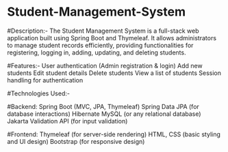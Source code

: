 # Student-Management-System

#Description:-
The Student Management System is a full-stack web application built using Spring Boot and Thymeleaf. It allows administrators to manage student records efficiently, providing functionalities for registering, logging in, adding, updating, and deleting students.

#Features:-
User authentication (Admin registration & login)
Add new students
Edit student details
Delete students
View a list of students
Session handling for authentication

#Technologies Used:-

#Backend:
Spring Boot (MVC, JPA, Thymeleaf)
Spring Data JPA (for database interactions)
Hibernate
MySQL (or any relational database)
Jakarta Validation API (for input validation)

#Frontend:
Thymeleaf (for server-side rendering)
HTML, CSS (basic styling and UI design)
Bootstrap (for responsive design)
